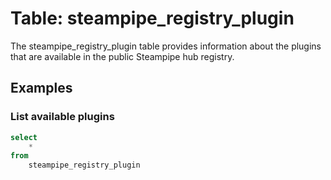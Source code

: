 # Table: steampipe_registry_plugin

The steampipe_registry_plugin table provides information about the plugins that are available in the public Steampipe hub registry.

## Examples

### List available plugins

```sql
select 
    * 
from 
    steampipe_registry_plugin
```
